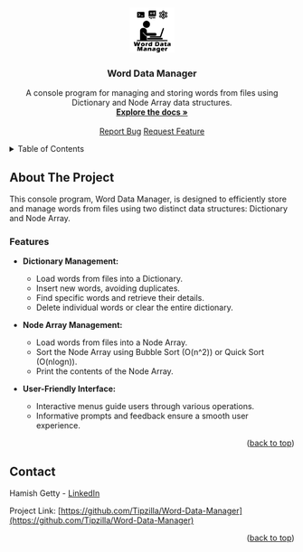 <a name="readme-top"></a>

<!-- PROJECT LOGO -->
<br />
<div align="center">
  <a href="https://github.com/Tipzilla/Word-Data-Manager">
    <img src="images/logo.png" alt="Logo" width="80" height="80">
  </a>

<h3 align="center">Word Data Manager</h3>

  <p align="center">
    A console program for managing and storing words from files using Dictionary and Node Array data structures.
    <br />
    <a href="https://github.com/Tipzilla/Word-Data-Manager"><strong>Explore the docs »</strong></a>
    <br />
    <br />
    <a href="https://github.com/Tipzilla/Word-Data-Manager/issues">Report Bug</a>
    <a href="https://github.com/Tipzilla/Word-Data-Manager/issues">Request Feature</a>
  </p>
</div>



<!-- TABLE OF CONTENTS -->
<details>
  <summary>Table of Contents</summary>
  <ol>
    <li><a href="#about-the-project">About The Project</a></li>
    <li><a href="#contact">Contact</a></li>
  </ol>
</details>



<!-- ABOUT THE PROJECT -->
## About The Project

This console program, Word Data Manager, is designed to efficiently store and manage words from files using two distinct data structures: Dictionary and Node Array.

### Features
- **Dictionary Management:**
  - Load words from files into a Dictionary.
  - Insert new words, avoiding duplicates.
  - Find specific words and retrieve their details.
  - Delete individual words or clear the entire dictionary.

- **Node Array Management:**
  - Load words from files into a Node Array.
  - Sort the Node Array using Bubble Sort (O(n^2)) or Quick Sort (O(nlogn)).
  - Print the contents of the Node Array.

- **User-Friendly Interface:**
  - Interactive menus guide users through various operations.
  - Informative prompts and feedback ensure a smooth user experience.

<p align="right">(<a href="#readme-top">back to top</a>)</p>



<!-- CONTACT -->
## Contact

Hamish Getty - [LinkedIn](https://www.linkedin.com/in/hamish-getty/)

Project Link: [https://github.com/Tipzilla/Word-Data-Manager](https://github.com/Tipzilla/Word-Data-Manager)

<p align="right">(<a href="#readme-top">back to top</a>)</p>
